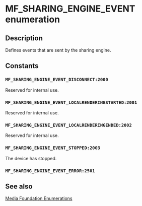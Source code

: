 # MF_SHARING_ENGINE_EVENT enumeration

## Description

Defines events that are sent by the sharing engine.

## Constants

### `MF_SHARING_ENGINE_EVENT_DISCONNECT:2000`

Reserved for internal use.

### `MF_SHARING_ENGINE_EVENT_LOCALRENDERINGSTARTED:2001`

Reserved for internal use.

### `MF_SHARING_ENGINE_EVENT_LOCALRENDERINGENDED:2002`

Reserved for internal use.

### `MF_SHARING_ENGINE_EVENT_STOPPED:2003`

The device has stopped.

### `MF_SHARING_ENGINE_EVENT_ERROR:2501`

## See also

[Media Foundation Enumerations](https://learn.microsoft.com/windows/desktop/medfound/media-foundation-enumerations)